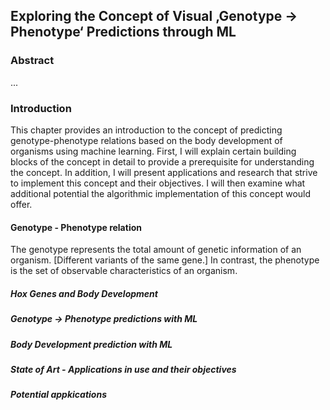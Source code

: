 <h2>Exploring the Concept of Visual ‚Genotype -> Phenotype‘ Predictions through ML	</h2>

<h3>Abstract</h3>

...

<h3>Introduction</h3>

This chapter provides an introduction to the concept of predicting genotype-phenotype relations based on the body development of organisms using machine learning. First, I will explain certain building blocks of the concept in detail to provide a prerequisite for understanding the concept. In addition, I will present applications and research that strive to implement this concept and their objectives. I will then examine what additional potential the algorithmic implementation of this concept would offer.


<h4>Genotype - Phenotype relation</h4> 

The genotype represents the total amount of genetic information of an organism. [Different variants of the same gene.] In contrast, the phenotype is the set of observable characteristics of an organism.


<h5>Hox Genes and Body Development</h5>



<h5>Genotype -> Phenotype predictions with ML</h5> 


<h5>Body Development prediction with ML</h5> 


<h5>State of Art - Applications in use and their objectives</h5> 


<h5>Potential appkications</h5> 